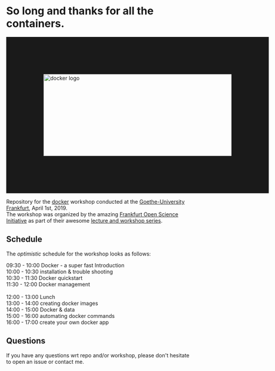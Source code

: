 # So long and thanks for all the containers.

<img src="https://upload.wikimedia.org/wikipedia/commons/7/79/Docker_%28container_engine%29_logo.png" alt="docker logo" width="800" height="220" border="100">

Repository for the [docker](https://www.docker.com) workshop conducted at the [Goethe-University Frankfurt](http://www.goethe-university-frankfurt.de/en?locale=en), April 1st, 2019. </br>
The workshop was organized by the amazing [Frankfurt Open Science Initiative](https://open-science-frankfurt.github.io) as part of their awesome [lecture
and workshop series](https://open-science-frankfurt.github.io/tag/news.html).

## Schedule

The *optimistic* schedule for the workshop looks as follows:

09:30 - 10:00 Docker - a super fast Introduction </br>
10:00 - 10:30 installation & trouble shooting </br>
10:30 - 11:30 Docker quickstart </br>
11:30 - 12:00 Docker management </br>
</br>
12:00 - 13:00 Lunch
</br>
13:00 - 14:00 creating docker images </br>
14:00 - 15:00 Docker & data </br>
15:00 - 16:00 automating docker commands </br>
16:00 - 17:00 create your own docker app </br>

## Questions

If you have any questions wrt repo and/or workshop, please don't hesitate to
open an issue or contact me.
